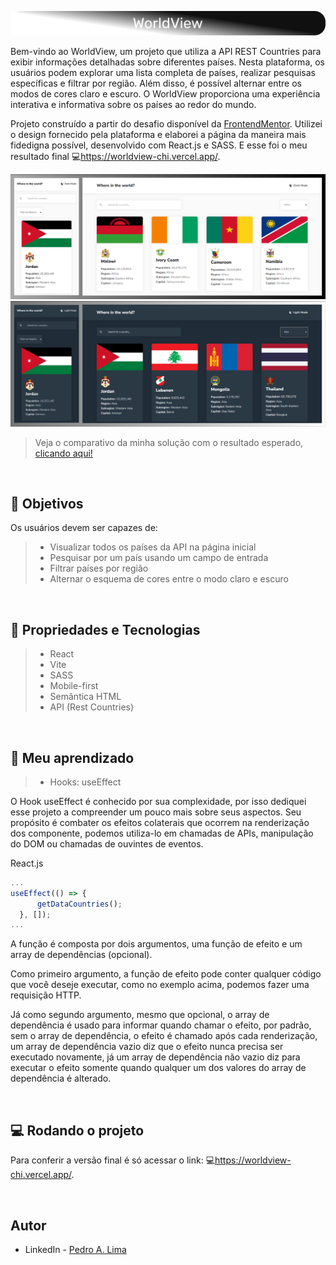 ![#](./public/logo%201.svg)

Bem-vindo ao WorldView, um projeto que utiliza a API REST Countries para exibir informações detalhadas sobre diferentes países. Nesta plataforma, os usuários podem explorar uma lista completa de países, realizar pesquisas específicas e filtrar por região. Além disso, é possível alternar entre os modos de cores claro e escuro. O WorldView proporciona uma experiência interativa e informativa sobre os países ao redor do mundo.

Projeto construído a partir do desafio disponível da [FrontendMentor](https://www.frontendmentor.io/challenges/rest-countries-api-with-color-theme-switcher-5cacc469fec04111f7b848ca). Utilizei o design fornecido pela plataforma e elaborei a página da maneira mais fidedigna possível, desenvolvido com React.js e SASS. E esse foi o meu resultado final 💻<https://worldview-chi.vercel.app/>.

![#](./public/Frame%201.svg)
![#](./public/Frame%202.svg)

> Veja o comparativo da minha solução com o resultado esperado, [clicando aqui!](https://www.frontendmentor.io/solutions/worldview-ZmQ7dXYxct)

</br>

## 🎯 Objetivos

Os usuários devem ser capazes de:

> - Visualizar todos os países da API na página inicial
> - Pesquisar por um país usando um campo de entrada
> - Filtrar países por região
> - Alternar o esquema de cores entre o modo claro e escuro

</br>

## 🔧 Propriedades e Tecnologias

> - React
> - Vite
> - SASS
> - Mobile-first
> - Semântica HTML
> - API (Rest Countries)

</br>

## 🧠 Meu aprendizado

> - Hooks: useEffect

O Hook useEffect é conhecido por sua complexidade, por isso dediquei esse projeto a compreender um pouco mais sobre seus aspectos. Seu propósito é combater os efeitos colaterais que ocorrem na renderização dos componente, podemos utiliza-lo em chamadas de APIs, manipulação do DOM ou chamadas de ouvintes de eventos.

React.js

```js
...
useEffect(() => {
      getDataCountries();
  }, []);
...
```

A função é composta por dois argumentos, uma função de efeito e um array de dependências (opcional).

Como primeiro argumento, a função de efeito pode conter qualquer código que você deseje executar, como no exemplo acima, podemos fazer uma requisição HTTP.

Já como segundo argumento, mesmo que opcional, o array de dependência é usado para informar quando chamar o efeito, por padrão, sem o array de dependência, o efeito é chamado após cada renderização, um array de dependência vazio diz que o efeito nunca precisa ser executado novamente, já um array de dependência não vazio diz para executar o efeito somente quando qualquer um dos valores do array de dependência é alterado.

</br>

## 💻 Rodando o projeto

Para conferir a versão final é só acessar o link: 💻<https://worldview-chi.vercel.app/>.

</br>

## Autor

- LinkedIn - [Pedro A. Lima](https://www.linkedin.com/in/pedroalima6/)
